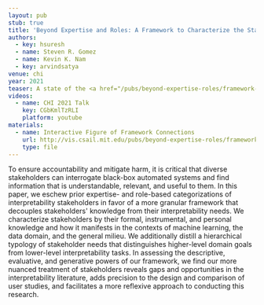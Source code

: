```yaml
---
layout: pub
stub: true
title: 'Beyond Expertise and Roles: A Framework to Characterize the Stakeholders of Interpretable Machine Learning and their Needs'
authors:
  - key: hsuresh
  - name: Steven R. Gomez
  - name: Kevin K. Nam
  - key: arvindsatya
venue: chi
year: 2021
teaser: A state of the <a href="/pubs/beyond-expertise-roles/framework-connections/">interactive figure</a> that visualizes the results of the analysis of ourframework’s descriptive power. We see how the two halves of the framework (knowledge-contexts and goals-objectives-tasks) provide a more granular and composable vocabulary with which to describe 58 papers from the literature on ML interpretability. Light grey links represent the set of all papers, and connect codes that appear together. The width of the link correspondsto the number of papers it represents. We use "code undetermined" to indicate cases where we were not able to code a particular category (e.g., if a paper did not explicitly specify a knowledge-context). In the interactive figure, hovering over a code selects all papers that contain the code, and highlights links to visualize the co-occurrence of other codes (e.g., "O2" shown here).
videos:
  - name: CHI 2021 Talk
    key: CGbKmlTzRLI
    platform: youtube
materials:
  - name: Interactive Figure of Framework Connections
    url: http://vis.csail.mit.edu/pubs/beyond-expertise-roles/framework-connections/
    type: file
---
```

To ensure accountability and mitigate harm, it is critical that diverse stakeholders can interrogate black-box automated systems and find information that is understandable, relevant, and useful to them. In this paper, we eschew prior expertise- and role-based categorizations of interpretability stakeholders in favor of a more granular framework that decouples stakeholders' knowledge from their interpretability needs. We characterize stakeholders by their formal, instrumental, and personal knowledge and how it manifests in the contexts of machine learning, the data domain, and the general milieu. We additionally distill a hierarchical typology of stakeholder needs that distinguishes higher-level domain goals from lower-level interpretability tasks. In assessing the descriptive, evaluative, and generative powers of our framework, we find our more nuanced treatment of stakeholders reveals gaps and opportunities in the interpretability literature, adds precision to the design and comparison of user studies, and facilitates a more reflexive approach to conducting this research.